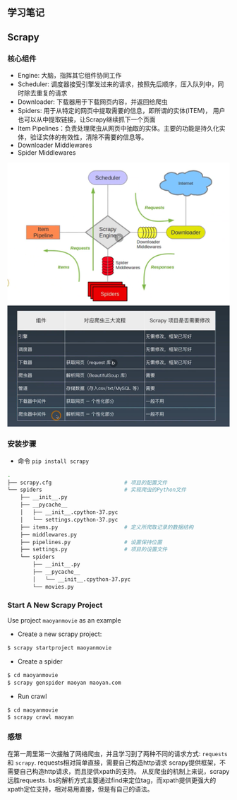 ## 学习笔记

## Scrapy

### 核心组件
* Engine: 大脑，指挥其它组件协同工作
* Scheduler: 调度器接受引擎发过来的请求，按照先后顺序，压入队列中，同时除去重复的请求
* Downloader: 下载器用于下载网页内容，并返回给爬虫
* Spiders: 用于从特定的网页中提取需要的信息，即所谓的实体(ITEM)， 用户也可以从中提取链接，让Scrapy继续抓下一个页面
* Item Pipelines：负责处理爬虫从网页中抽取的实体。主要的功能是持久化实体，验证实体的有效性，清除不需要的信息等。
* Downloader Middlewares
* Spider Middlewares

![Scraoy Architect](./images/scrapy-architect.png)
![Scraoy Architect2](./images/scrapy-architect2.png)

### 安装步骤
* 命令 `pip install scrapy`
```bash
.
├── scrapy.cfg                       # 项目的配置文件
└── spiders                          # 实现爬虫的Python文件
    ├── __init__.py
    ├── __pycache__
    │   ├── __init__.cpython-37.pyc
    │   └── settings.cpython-37.pyc
    ├── items.py                     # 定义所爬取记录的数据结构
    ├── middlewares.py
    ├── pipelines.py                 # 设置保持位置
    ├── settings.py                  # 项目的设置文件
    └── spiders
        ├── __init__.py
        ├── __pycache__
        │   └── __init__.cpython-37.pyc
        └── movies.py

```

### Start A New Scrapy Project
Use project `maoyanmovie` as an example
* Create a new scrapy project:
```bash
$ scrapy startproject maoyanmovie
```
* Create a spider
```bash
$ cd maoyanmovie
$ scrapy genspider maoyan maoyan.com
```
* Run crawl
```bash
$ cd maoyanmovie
$ scrapy crawl maoyan
```

### 感想
在第一周里第一次接触了网络爬虫，并且学习到了两种不同的请求方式: `requests` 和 `scrapy`. requests相对简单直接，需要自己构造http请求 
scrapy提供框架，不需要自己构造http请求，而且提供xpath的支持。 从反爬虫的机制上来说，scrapy远胜requests.
bs的解析方式主要通过find来定位tag，而xpath提供更强大的xpath定位支持，相对易用直接，但是有自己的语法。